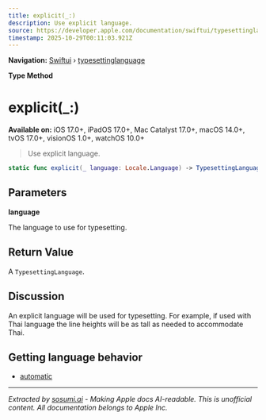 ```yaml
---
title: explicit(_:)
description: Use explicit language.
source: https://developer.apple.com/documentation/swiftui/typesettinglanguage/explicit(_:)
timestamp: 2025-10-29T00:11:03.921Z
---
```


**Navigation:** [Swiftui](/documentation/swiftui) › [typesettinglanguage](/documentation/swiftui/typesettinglanguage)

**Type Method**

# explicit(_:)

**Available on:** iOS 17.0+, iPadOS 17.0+, Mac Catalyst 17.0+, macOS 14.0+, tvOS 17.0+, visionOS 1.0+, watchOS 10.0+

> Use explicit language.

```swift
static func explicit(_ language: Locale.Language) -> TypesettingLanguage
```

## Parameters

**language**

The language to use for typesetting.



## Return Value

A `TypesettingLanguage`.

## Discussion

An explicit language will be used for typesetting. For example, if used with Thai language the line heights will be as tall as needed to accommodate Thai.

## Getting language behavior

- [automatic](/documentation/swiftui/typesettinglanguage/automatic)

---

*Extracted by [sosumi.ai](https://sosumi.ai) - Making Apple docs AI-readable.*
*This is unofficial content. All documentation belongs to Apple Inc.*
